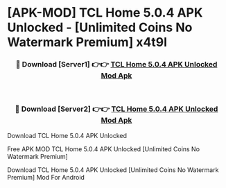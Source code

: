 # [APK-MOD] TCL Home 5.0.4 APK Unlocked - [Unlimited Coins No Watermark Premium] x4t9l



<div align="center">
<h3>🔴 Download [Server1] 👉👉 <a href="https://momento.my/?title=TCL_Home_5.0.4_APK_Unlocked">TCL Home 5.0.4 APK Unlocked Mod Apk</a></h3><br>

<h3>🔴 Download [Server2] 👉👉 <a href="https://momento.my/?title=TCL_Home_5.0.4_APK_Unlocked">TCL Home 5.0.4 APK Unlocked Mod Apk</a></h3>
</div>



Download TCL Home 5.0.4 APK Unlocked 

Free APK MOD TCL Home 5.0.4 APK Unlocked [Unlimited Coins No Watermark Premium]

Download TCL Home 5.0.4 APK Unlocked [Unlimited Coins No Watermark Premium] Mod For Android
